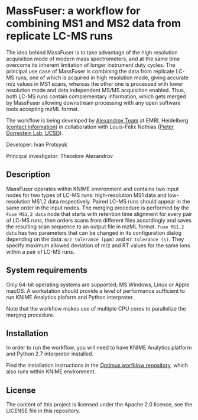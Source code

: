 # MassFuser: a workflow for combining MS1 and MS2 data from replicate LC-MS runs

The idea behind MassFuser is to take advantage of the high resolution acquisition mode of modern mass spectrometers, and at the same time overcome its inherent limitation of longer instrument duty cycles. The principal use case of MassFuser is combining the data from replicate LC-MS runs, one of which is acquired in high resolution mode, giving accurate m/z values in MS1 scans, whereas the other one is processed with lower resolution mode and data independent MS/MS acquisition enabled. Thus, both LC-MS runs contain complementary information, which gets merged by MassFuser allowing downstream processing with any open software tools accepting mzML format.

The workflow is being developed by [Alexandrov Team](http://www.embl.de/research/units/scb/alexandrov/index.html) at EMBL Heidelberg ([contact information](http://www.embl.de/research/units/scb/alexandrov/contact/index.html)) in collaboration with Louis-Félix Nothias ([Pieter Dorrestein Lab, UCSD](http://dorresteinlab.ucsd.edu/Dorrestein_Lab/Welcome.html)).

Developer: Ivan Protsyuk

Principal investigator: Theodore Alexandrov

## Description

MassFuser operates within KNIME environment and contains two input nodes for two types of LC-MS runs: high-resolution MS1 data and low-resolution MS1,2 data respectively. Paired LC-MS runs should appear in the same order in the input nodes. The merging procedure is performed by the `Fuse MS1,2 data` node that starts with retention time alignment for every pair of LC-MS runs, then orders scans from different files accordingly and saves the resulting scan sequence to an output file in mzML format. `Fuse MS1,2 data` has two parameters that can be changed in its configuration dialog depending on the data: `m/z tolerance (ppm)` and `RT tolerance (s)`. They specify maximum allowed deviation of m/z and RT values for the same ions within a pair of LC-MS runs.

## System requirements

Only 64-bit operating systems are supported; MS Windows, Linux or Apple macOS. A workstation should provide a level of performance sufficient to run KNIME Analytics plaform and Python interpreter.

Note that the workflow makes use of multiple CPU cores to parallelize the merging procedure.

## Installation

In order to run the workflow, you will need to have KNIME Analytics platform and Python 2.7 interpreter installed.

Find the installation instructions in the [Optimus worfklow repository](https://github.com/MolecularCartography/Optimus#installation), which also runs within KNIME environment.

## License

The content of this project is licensed under the Apache 2.0 licence, see the LICENSE file in this repository.
